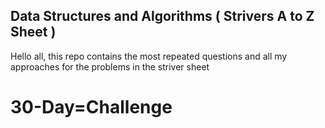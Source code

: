 ## Data Structures and Algorithms ( Strivers A to Z Sheet ) 
Hello all, this repo contains the most repeated questions and all my approaches for the problems in the striver sheet

# 30-Day=Challenge
